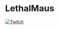 # LethalMaus

[![Twitch](https://lethalmaus.github.io/LethalMaus/Twitch%20Graphics/twitch.png)](https://www.twitch.tv/lethalmaus)
